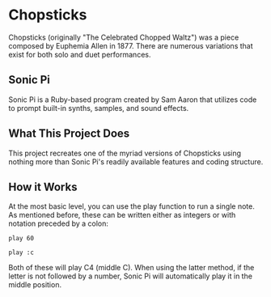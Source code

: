 # Chopsticks

Chopsticks (originally "The Celebrated Chopped Waltz") was a piece composed by Euphemia Allen in 1877. There are numerous variations that exist for both solo and duet performances.

## Sonic Pi

Sonic Pi is a Ruby-based program created by Sam Aaron that utilizes code to prompt built-in synths, samples, and sound effects.

## What This Project Does

This project recreates one of the myriad versions of Chopsticks using nothing more than Sonic Pi's readily available features and coding structure.

## How it Works

At the most basic level, you can use the play function to run a single note. As mentioned before, these can be written either as integers or with notation preceded by a colon:

```
play 60
```
```
play :c
```
Both of these will play C4 (middle C). When using the latter method, if the letter is not followed by a number, Sonic Pi will automatically play it in the middle position.
